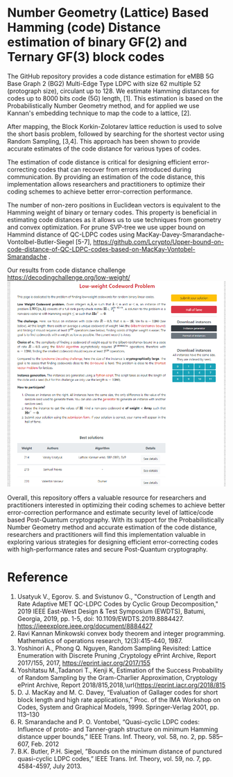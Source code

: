 # Number Geometry (Lattice) Based Hamming (code) Distance estimation of binary GF(2) and Ternary GF(3) block codes


The GitHub repository provides a code distance estimation for eMBB 5G Base Graph 2 (BG2) Multi-Edge Type LDPC with size 62 multiple 52 (protograph size), circulant up to 128. We estimate Hamming distances for codes up to 8000 bits code (5G) length, [1]. This estimation is based on the Probabilistically Number Geometry method, and for applied we use Kannan's embedding technique to map the code to a lattice, [2].

After mapping, the Block Korkin-Zolotarev lattice reduction is used to solve the short basis problem, followed by searching for the shortest vector using Random Sampling, [3,4]. This approach has been shown to provide accurate estimates of the code distance for various types of codes.

The estimation of code distance is critical for designing efficient error-correcting codes that can recover from errors introduced during communication. By providing an estimation of the code distance, this implementation allows researchers and practitioners to optimize their coding schemes to achieve better error-correction performance.

The number of non-zero positions in Euclidean vectors is equivalent to the Hamming weight of binary or ternary codes. This property is beneficial in estimating code distances as it allows us to use techniques from geometry and convex optimization. For prune SVP-tree we use upper bound on Hammind distance of QC-LDPC codes using MacKay-Davey-Smarandache-Vontolbel-Butler-Siegel [5-7], https://github.com/Lcrypto/Upper-bound-on-code-distance-of-QC-LDPC-codes-based-on-MacKay-Vontobel-Smarandache .

Our results from code distance challenge https://decodingchallenge.org/low-weight/
![alt text](https://github.com/Lcrypto/Length-und-Rate-adaptive-code/blob/master/Code_distance_challenge.png)



Overall, this repository offers a valuable resource for researchers and practitioners interested in optimizing their coding schemes to achieve better error-correction performance and estimate security level of lattice/code based Post-Quantum cryptography. With its support for the Probabilistically Number Geometry method and accurate estimation of the code distance, researchers and practitioners will find this implementation valuable in exploring various strategies for designing efficient error-correcting codes with high-performance rates and secure Post-Quantum cryptography.


# Reference

1. Usatyuk V., Egorov. S. and  Svistunov G., "Construction of Length and Rate Adaptive MET QC-LDPC Codes by Cyclic Group Decomposition," 2019 IEEE East-West Design & Test Symposium (EWDTS), Batumi, Georgia, 2019, pp. 1-5, doi: 10.1109/EWDTS.2019.8884427. https://ieeexplore.ieee.org/document/8884427
2. Ravi Kannan  Minkowski convex body theorem and integer programming. Mathematics of operations research, 12(3):415-440, 1987.
3. Yoshinori A., Phong Q. Nguyen, Random Sampling Revisited: Lattice Enumeration with Discrete Pruning ,Cryptology ePrint Archive, Report 2017/155, 2017, https://eprint.iacr.org/2017/155 
4. Yoshitatsu M.,Tadanori T., Kenji K, Estimation of the Success Probability of Random Sampling by the Gram-Charlier Approximation, Cryptology ePrint Archive, Report 2018/815,2018,\url{https://eprint.iacr.org/2018/815
5. D. J. MacKay and M. C. Davey, “Evaluation of Gallager codes for short block length and high rate applications,” Proc. of the IMA Workshop on Codes, System and Graphical Models, 1999. Springer-Verlag 2001, pp. 113–130
6. R. Smarandache and P. O. Vontobel, “Quasi-cyclic LDPC codes: Influence of proto- and Tanner-graph structure on minimum Hamming distance upper bounds,” IEEE Trans. Inf. Theory, vol. 58, no. 2, pp. 585–607, Feb. 2012
7. B.K. Butler, P.H. Siegel, ”Bounds on the minimum distance of punctured quasi-cyclic LDPC codes,” IEEE Trans. Inf. Theory, vol. 59, no. 7, pp. 4584-4597, July 2013.


